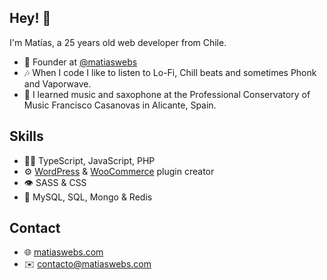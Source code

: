 ## Hey! 👋
I'm Matías, a 25 years old web developer from Chile.

- 🧭 Founder at [@matiaswebs](https://github.com/matiaswebs)
- 🎶 When I code I like to listen to Lo-Fi, Chill beats and sometimes Phonk and Vaporwave.
- 🎷 I learned music and saxophone at the Professional Conservatory of Music Francisco Casanovas in Alicante, Spain.

## Skills
- 👨‍💻 TypeScript, JavaScript, PHP
- ⚙️ [WordPress](https://github.com/WordPress) & [WooCommerce](https://github.com/WooCommerce) plugin creator
- 👁️ SASS & CSS
- 💽 MySQL, SQL, Mongo & Redis

## Contact
- 🌐 [matiaswebs.com](https://matiaswebs.com/)
- ✉️ [contacto@matiaswebs.com](mailto:contact@matiaswebs.com)
